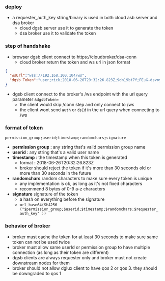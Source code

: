 ### deploy
* a requester_auth_key string/binary is used in both cloud asb server and dsa broker
  * cloud dgsb server use it to generate the token
  * dsa broker use it to validate the token

### step of handshake
* browser dgsb client connect to https://cloudbroker/dsa-conn
  * cloud broker return the token and ws url in json format
```json
{
  "wsUrl":"wss://192.168.100.104/ws",
  "dgsb Token":"user;rick;2018-06-26T20:32:26.823Z;9dn19bt7f;FEuG-dsvoy3Mfh-DY4ZLqxWdcjA9mky2MyCd0DmqTMw"
}
```
* dgsb client connect to the broker's /ws endpoint with the url query parameter `&dgsbToken=`
  * the client would skip /conn step and only connect to /ws
  * the client wont send `auth` or `dsId` in the url query when connecting to /ws

### format of token 
`permission_group;userid;timestamp;randomchars;signature`

* **permission group** : any string that's valid permission group name 
* **userid** : any string that's a valid user name
* **timestamp** : the timestamp when this token is generated
  * format : 2018-06-26T20:32:26.823Z
  * broker should reject the token if it's more than 30 seconds old or more than 30 seconds in the future
* **randomchars** random characters to make sure every token is unique
  * any implementation is ok, as long as it's not fixed characters
  * recommend 8 bytes of 0-9 a-z characters 
* **signature** signature of the token
  * a hash on everything before the signature
  * `url_base64(SHA256 ("$permission_group;$userid;$timestamp;$randomchars;$requester_auth_key" ))`

### behavior of broker
* broker must cache the token for at least 30 seconds to make sure same token can not be used twice
* broker must allow same userId or permission group to have multiple connection (as long as their token are different)
* dgsb clients are always requester only and broker must not create downstream nodes for them
* broker should not allow dglux client to have qos 2 or qos 3. they should be downgraded to qos 1